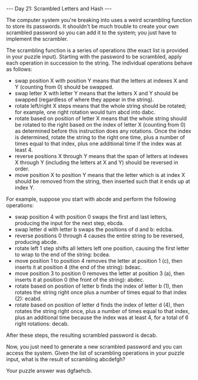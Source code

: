 --- Day 21: Scrambled Letters and Hash ---

The computer system you're breaking into uses a weird scrambling function to store its passwords. It shouldn't be much trouble to 
create your own scrambled password so you can add it to the system; you just have to implement the scrambler.

The scrambling function is a series of operations (the exact list is provided in your puzzle input). Starting with the password to 
be scrambled, apply each operation in succession to the string. The individual operations behave as follows:

- swap position X with position Y means that the letters at indexes X and Y (counting from 0) should be swapped.
- swap letter X with letter Y means that the letters X and Y should be swapped (regardless of where they appear in the string).
- rotate left/right X steps means that the whole string should be rotated; for example, one right rotation would turn abcd into 
  dabc.
- rotate based on position of letter X means that the whole string should be rotated to the right based on the index of letter X 
  (counting from 0) as determined before this instruction does any rotations. Once the index is determined, rotate the string to 
  the right one time, plus a number of times equal to that index, plus one additional time if the index was at least 4.
- reverse positions X through Y means that the span of letters at indexes X through Y (including the letters at X and Y) should be 
  reversed in order.
- move position X to position Y means that the letter which is at index X should be removed from the string, then inserted such 
  that it ends up at index Y.

For example, suppose you start with abcde and perform the following operations:

- swap position 4 with position 0 swaps the first and last letters, producing the input for the next step, ebcda.
- swap letter d with letter b swaps the positions of d and b: edcba.
- reverse positions 0 through 4 causes the entire string to be reversed, producing abcde.
- rotate left 1 step shifts all letters left one position, causing the first letter to wrap to the end of the string: bcdea.
- move position 1 to position 4 removes the letter at position 1 (c), then inserts it at position 4 (the end of the string): bdeac.
- move position 3 to position 0 removes the letter at position 3 (a), then inserts it at position 0 (the front of the string): 
  abdec.
- rotate based on position of letter b finds the index of letter b (1), then rotates the string right once plus a number of times 
  equal to that index (2): ecabd.
- rotate based on position of letter d finds the index of letter d (4), then rotates the string right once, plus a number of times 
  equal to that index, plus an additional time because the index was at least 4, for a total of 6 right rotations: decab.

After these steps, the resulting scrambled password is decab.

Now, you just need to generate a new scrambled password and you can access the system. Given the list of scrambling operations in 
your puzzle input, what is the result of scrambling abcdefgh?

Your puzzle answer was dgfaehcb.
